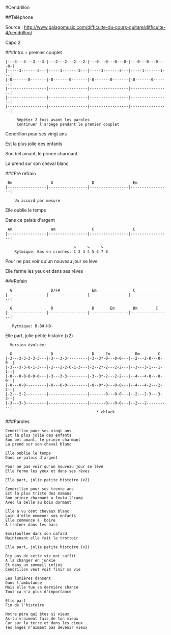 #Cendrillon

##Téléphone


Source : http://www.galagomusic.com/difficulte-du-cours-guitare/difficulte-4/cendrillon/


Capo 2

###Intro + premier couplet
```
|---3---3---3---3-|---2---2---2---2-|---0---0---0---0-|---0---0---0---0-|
|-----3-------3---|-----3-------3---|-----3-------3---|-----1-------1---|
|-0-------0-------|-0-------0-------|-0-------0-------|-0-------0-------|
|-----------------|-----------------|-----------------|-----------------|
|-----------------|-----------------|-----------------|-----------------|
|-----------------|-----------------|-----------------|-----------------|

     Répéter 2 fois avant les paroles
     Continuer l'arpège pendant le premier couplet
```

Cendrillon pour ses vingt ans

Est la plus jolie des enfants

Son bel amant, le prince charmant

La prend sur son cheval blanc

###Pré refrain

```
 Bm                 G                 D                 Em
|-----------------|-----------------|-----------------|-----------------|

    Un accord par mesure

```

Elle oublie le temps

Dans ce palais d'argent

```
 Am                 Am                C                 C
|-----------------|-----------------|-----------------|-----------------|

                              >     >     > 
    Rytmique: Bas en croches: 1 2 3 4 5 6 7 8 
```

Pour ne pas voir qu'un nouveau jour se lève

Elle ferme les yeux et dans ses rêves

###Refain
```
  G                 D/F#              Em                C
|-----------------|-----------------|-----------------|-----------------|

  G                 D                 D       Em        Bm        C
|-----------------|-----------------|-----------------|-----------------|

   Rytmique: B-BH-HB- 
```

Elle part, jolie petite histoire (x2)

```
  Version évoluée:
  
  G                 D                 D     Em           Bm        C
|-3---3-3-3-3-3---|-3---3-3---------|-3--3*-0---0-0---|--2---2-0---0-0--|
|-3---3-3-0-1-3---|-2---2-2-0-1-3---|-2--2*-2---2-2---|--3---3-1---1-1--|
|-0---0-0-0-0-0---|-3---3-3---------|-3--3*-2---2-2---|--4---4-0---0-0--|
|-0---0-0---------|-0---0-0---------|-0--0*-0---0-0---|--4---4-2---2-2--|
|-2---2-2---------|-----------------|-------0---0-0---|--2---2-3---3-3--|
|-3---3-3---------|-----------------|-------0---0-0---|--2---2----------|  
                                        * chlack
```


###Paroles 
```
Cendrillon pour ses vingt ans
Est la plus jolie des enfants
Son bel amant, le prince charmant
La prend sur son cheval blanc

Elle oublie le temps
Dans ce palais d'argent

Pour ne pas voir qu'un nouveau jour se lève
Elle ferme les yeux et dans ses rêves

Elle part, jolie petite histoire (x2)

Cendrillon pour ses trente ans
Est la plus triste des mamans
Son prince charmant a foutu l'camp
Avec la belle au bois dormant

Elle a vu cent chevaux blanc
Loin d'elle emmener ses enfants
Elle commence à  boire
A traîner dans les bars

Emmitouflée dans son cafard
Maintenant elle fait le trottoir

Elle part, jolie petite histoire (x2)

Dix ans de cette vie ont suffit
A la changer en junkie
Et dans un sommeil infini
Cendrillon veut voit finir sa vie

Les lumières dansent
Dans l'ambulance
Mais elle tue sa dernière chance
Tout ça n'a plus d'importance

Elle part
Fin de l'histoire

Notre père qui êtes si vieux
As-tu vraiment fais de ton mieux
Car sur la terre et dans les cieux
Tes anges n'aiment pas devenir vieux

```


